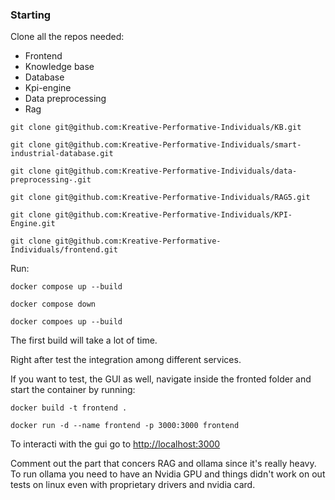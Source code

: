### Starting 
Clone all the repos needed:
- Frontend
- Knowledge base 
- Database
- Kpi-engine 
- Data preprocessing 
- Rag 

``git clone git@github.com:Kreative-Performative-Individuals/KB.git``

``git clone git@github.com:Kreative-Performative-Individuals/smart-industrial-database.git``

``git clone git@github.com:Kreative-Performative-Individuals/data-preprocessing-.git``

``git clone git@github.com:Kreative-Performative-Individuals/RAG5.git``

``git clone git@github.com:Kreative-Performative-Individuals/KPI-Engine.git``

``git clone git@github.com:Kreative-Performative-Individuals/frontend.git``

Run: 

``docker compose up --build``

``docker compose down``

``docker compoes up --build``

The first build will take a lot of time. 

Right after test the integration among different services.

If you want to test, the GUI as well, navigate inside the fronted folder and start the container by running:

``docker build -t frontend . ``

``docker run -d --name frontend -p 3000:3000 frontend``

To interacti with the gui go to [http://localhost:3000](http://localhost:3000)

Comment out the part that concers RAG and ollama since it's really heavy. To run ollama you need to have an Nvidia GPU and things didn't work on out tests on linux even with proprietary drivers and nvidia card.

